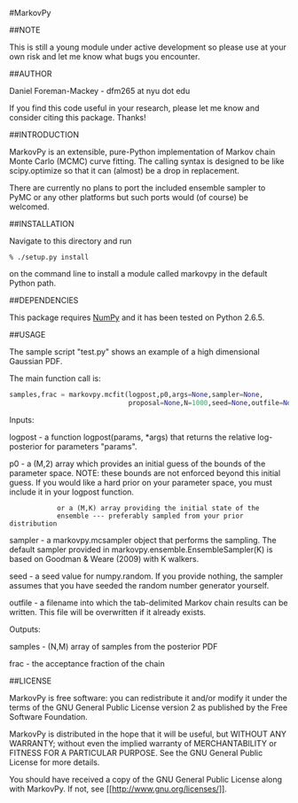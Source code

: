 #MarkovPy

##NOTE

This is still a young module under active development so please use 
at your own risk and let me know what bugs you encounter.


##AUTHOR

Daniel Foreman-Mackey - dfm265 at nyu dot edu

If you find this code useful in your research, please let me know and
consider citing this package. Thanks!


##INTRODUCTION

MarkovPy is an extensible, pure-Python implementation of Markov chain
Monte Carlo (MCMC) curve fitting. The calling syntax is designed to be
like scipy.optimize so that it can (almost) be a drop in replacement.

There are currently no plans to port the included ensemble sampler to
PyMC or any other platforms but such ports would (of course) be welcomed.


##INSTALLATION

Navigate to this directory and run

`% ./setup.py install`

on the command line to install a module called markovpy in the default
Python path.


##DEPENDENCIES

This package requires [NumPy](http://numpy.scipy.org/) and it has been
tested on Python 2.6.5.


##USAGE

The sample script "test.py" shows an example of a high dimensional
Gaussian PDF.

The main function call is:

```python
samples,frac = markovpy.mcfit(logpost,p0,args=None,sampler=None,
                              proposal=None,N=1000,seed=None,outfile=None)
```

Inputs:

logpost     -   a function logpost(params, *args) that returns the relative
                log-posterior for parameters "params".

p0          -   a (M,2) array which provides an initial guess of the bounds
                of the parameter space. NOTE: these bounds are not enforced
                beyond this initial guess. If you would like a hard prior
                on your parameter space, you must include it in your logpost
                function.
                
                or a (M,K) array providing the initial state of the
                ensemble --- preferably sampled from your prior distribution

sampler     -   a markovpy.mcsampler object that performs the sampling.
                The default sampler provided in 
                markovpy.ensemble.EnsembleSampler(K)
                is based on Goodman & Weare (2009) with K walkers.

seed        -   a seed value for numpy.random.  If you provide nothing,
                the sampler assumes that you have seeded the random
                number generator yourself.
                
outfile     -   a filename into which the tab-delimited Markov chain
                results can be written.  This file will be overwritten
                if it already exists.

Outputs:

samples     -   (N,M) array of samples from the posterior PDF

frac        -   the acceptance fraction of the chain


##LICENSE

MarkovPy is free software: you can redistribute it and/or modify
it under the terms of the GNU General Public License version 2 as
published by the Free Software Foundation.

MarkovPy is distributed in the hope that it will be useful,
but WITHOUT ANY WARRANTY; without even the implied warranty of
MERCHANTABILITY or FITNESS FOR A PARTICULAR PURPOSE.  See the
GNU General Public License for more details.

You should have received a copy of the GNU General Public License
along with MarkovPy.  If not, see [[http://www.gnu.org/licenses/]].
